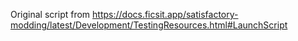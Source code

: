 Original script from https://docs.ficsit.app/satisfactory-modding/latest/Development/TestingResources.html#LaunchScript
